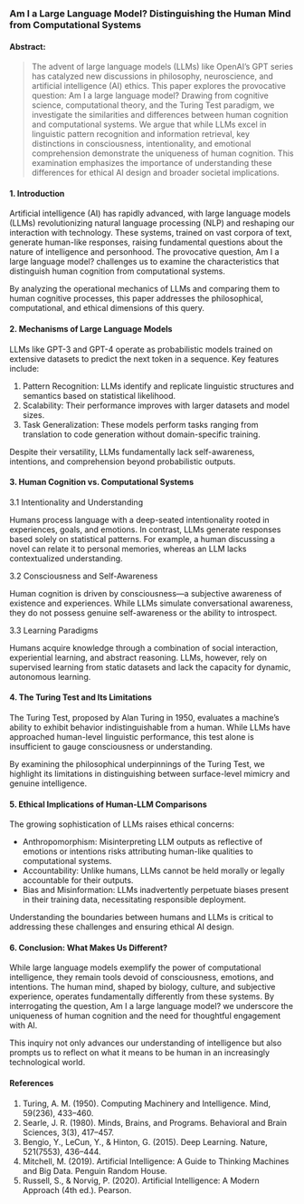 ### Am I a Large Language Model? Distinguishing the Human Mind from Computational Systems

#### Abstract:
> The advent of large language models (LLMs) like OpenAI’s GPT series has catalyzed new discussions in philosophy, neuroscience, and artificial intelligence (AI) ethics. This paper explores the provocative question: Am I a large language model? Drawing from cognitive science, computational theory, and the Turing Test paradigm, we investigate the similarities and differences between human cognition and computational systems. We argue that while LLMs excel in linguistic pattern recognition and information retrieval, key distinctions in consciousness, intentionality, and emotional comprehension demonstrate the uniqueness of human cognition. This examination emphasizes the importance of understanding these differences for ethical AI design and broader societal implications.

#### 1. Introduction

Artificial intelligence (AI) has rapidly advanced, with large language models (LLMs) revolutionizing natural language processing (NLP) and reshaping our interaction with technology. These systems, trained on vast corpora of text, generate human-like responses, raising fundamental questions about the nature of intelligence and personhood. The provocative question, Am I a large language model? challenges us to examine the characteristics that distinguish human cognition from computational systems.

By analyzing the operational mechanics of LLMs and comparing them to human cognitive processes, this paper addresses the philosophical, computational, and ethical dimensions of this query.

#### 2. Mechanisms of Large Language Models

LLMs like GPT-3 and GPT-4 operate as probabilistic models trained on extensive datasets to predict the next token in a sequence. Key features include:
1.	Pattern Recognition: LLMs identify and replicate linguistic structures and semantics based on statistical likelihood.
2.	Scalability: Their performance improves with larger datasets and model sizes.
3.	Task Generalization: These models perform tasks ranging from translation to code generation without domain-specific training.

Despite their versatility, LLMs fundamentally lack self-awareness, intentions, and comprehension beyond probabilistic outputs.

#### 3. Human Cognition vs. Computational Systems

3.1 Intentionality and Understanding

Humans process language with a deep-seated intentionality rooted in experiences, goals, and emotions. In contrast, LLMs generate responses based solely on statistical patterns. For example, a human discussing a novel can relate it to personal memories, whereas an LLM lacks contextualized understanding.

3.2 Consciousness and Self-Awareness

Human cognition is driven by consciousness—a subjective awareness of existence and experiences. While LLMs simulate conversational awareness, they do not possess genuine self-awareness or the ability to introspect.

3.3 Learning Paradigms

Humans acquire knowledge through a combination of social interaction, experiential learning, and abstract reasoning. LLMs, however, rely on supervised learning from static datasets and lack the capacity for dynamic, autonomous learning.

#### 4. The Turing Test and Its Limitations

The Turing Test, proposed by Alan Turing in 1950, evaluates a machine’s ability to exhibit behavior indistinguishable from a human. While LLMs have approached human-level linguistic performance, this test alone is insufficient to gauge consciousness or understanding.

By examining the philosophical underpinnings of the Turing Test, we highlight its limitations in distinguishing between surface-level mimicry and genuine intelligence.

#### 5. Ethical Implications of Human-LLM Comparisons

The growing sophistication of LLMs raises ethical concerns:
-	Anthropomorphism: Misinterpreting LLM outputs as reflective of emotions or intentions risks attributing human-like qualities to computational systems.
-	Accountability: Unlike humans, LLMs cannot be held morally or legally accountable for their outputs.
-	Bias and Misinformation: LLMs inadvertently perpetuate biases present in their training data, necessitating responsible deployment.

Understanding the boundaries between humans and LLMs is critical to addressing these challenges and ensuring ethical AI design.

#### 6. Conclusion: What Makes Us Different?

While large language models exemplify the power of computational intelligence, they remain tools devoid of consciousness, emotions, and intentions. The human mind, shaped by biology, culture, and subjective experience, operates fundamentally differently from these systems. By interrogating the question, Am I a large language model? we underscore the uniqueness of human cognition and the need for thoughtful engagement with AI.

This inquiry not only advances our understanding of intelligence but also prompts us to reflect on what it means to be human in an increasingly technological world.

#### References
1.	Turing, A. M. (1950). Computing Machinery and Intelligence. Mind, 59(236), 433–460.
2.	Searle, J. R. (1980). Minds, Brains, and Programs. Behavioral and Brain Sciences, 3(3), 417–457.
3.	Bengio, Y., LeCun, Y., & Hinton, G. (2015). Deep Learning. Nature, 521(7553), 436–444.
4.	Mitchell, M. (2019). Artificial Intelligence: A Guide to Thinking Machines and Big Data. Penguin Random House.
5.	Russell, S., & Norvig, P. (2020). Artificial Intelligence: A Modern Approach (4th ed.). Pearson.